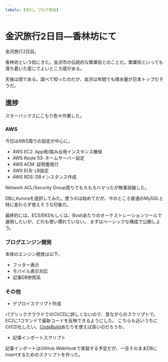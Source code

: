 ```yaml
---
labels: [旅行, ブログ実装]
---
```


# 金沢旅行2日目—香林坊にて

金沢旅行2日目。

香林坊という街にきた。金沢市の伝統的な繁華街とのことだ。繁華街といっても落ち着いた感じでよいところ感がある。

天候は雨である。調べて知ったのだが、金沢は年間でも降水量が日本トップだそうだ。

## 進捗

スターバックスにこもり色々作業した。

### AWS

今日はAWS周りの設定が中心に。

- AWS EC2: App用/踏み台用インスタンス確保
- AWS Route 53: ネームサーバー設定
- AWS ACM: 証明書発行
- AWS ELB: LB設定
- AWS RDS: DBインスタンス作成

Network ACL/Security Group周りでもろもろハマったが無事突破した。

DBにAuroraを選択してみた。使うのは始めてだが、今のところ普通のMySQLと特に変わらず使えそうな印象だ。

最終的には、ECS/EKSもしくは、Boshあたりのオーケストレーションツールで運用したいが、どれも使い慣れていない。
まずはベーシックな構成で公開しよう。

### ブログエンジン開発

本体のエンジン開発は以下。

- フッター表示
- モバイル表示対応
- 記事DB参照系

### その他

- デプロイスクリプト作成

パブリッククラウドでのCI/CDに詳しくないので、昔ながらのスクリプトで。EC2に1コマンドで最新コードを反映できるようにした。
こちらも近いうちにCI/CD化したい。[CodeBuild](https://aws.amazon.com/codebuild/)あたりを使えば良いのだろうか。

- 記事インポートスクリプト

記事インポートはGitHub WebHookで実装する予定だが、一旦そのままDBにinsertするためのスクリプトを作った。
